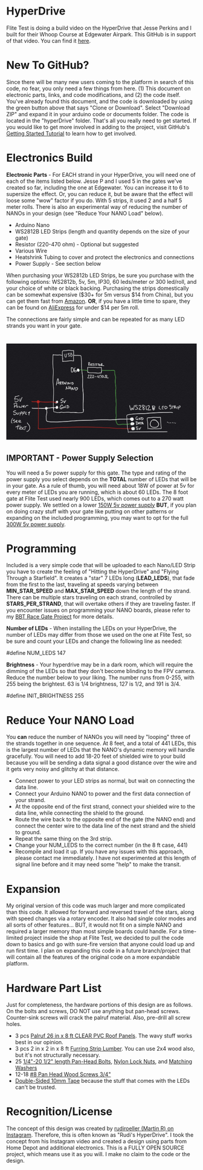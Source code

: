 # HyperDrive

Flite Test is doing a build video on the HyperDrive that Jesse Perkins and I built for their Whoop Course at Edgewater Airpark. This GitHub is in support of that video. You can find it [here](https://www.youtube.com/watch?v=tzvPqyesqjE).

# New To GitHub?
Since there will be many new users coming to the platform in search of this code, no fear, you only need a few things from here. (1) This document on electronic parts, links, and code modifications, and (2) the code itself. You've already found this document, and the code is downloaded by using the green button above that says "Clone or Download". Select "Download ZIP" and expand it in your arduino code or documents folder. The code is located in the "hyperDrive" folder. That's all you really need to get started.
If you would like to get more involved in adding to the project, visit GitHub's [Getting Started Tutorial](https://help.github.com/en/github/getting-started-with-github) to learn how to get involved.

# Electronics Build
**Electronic Parts** - For EACH strand in your HyperDrive, you will need one of each of the items listed below. Jesse P and I used 5 in the gates we've created so far, including the one at Edgewater. You can increase it to 6 to supersize the effect. Or, you can reduce it, but be aware that the effect will loose some "wow" factor if you do. With 5 strips, it used 2 and a half 5 meter rolls. There is also an experimental way of reducing the number of NANOs in your design (see "Reduce Your NANO Load" below).
- Arduino Nano
- WS2812B LED Strips (length and quantity depends on the size of your gate)
- Resistor (220-470 ohm) - Optional but suggested
- Various Wire
- Heatshrink Tubing to cover and protect the electronics and connections
- Power Supply - See section below

When purchasing your WS2812b LED Strips, be sure you purchase with the following options: WS2812b, 5v, 5m, IP30, 60 leds/meter or 300 led/roll, and your choice of white or black backing.  Purchasing the strips domestically can be somewhat expensive ($30+ for 5m versus $14 from China), but you can get them fast from [Amazon](https://www.amazon.com/ALITOVE-Addressable-Programmable-Waterproof-Raspberry/dp/B07FVR6W71).
**OR**, if you have a little time to spare, they can be found on [AliExpress](https://www.aliexpress.com/item/32967769057.html?spm=a2g0o.productlist.0.0.7c2f44acFOGNrr&algo_pvid=ee8a77ca-49d0-4429-a4f1-6f4021579add&algo_expid=ee8a77ca-49d0-4429-a4f1-6f4021579add-2&btsid=0ab6f82215836105170277264e77fb&ws_ab_test=searchweb0_0,searchweb201602_,searchweb201603_) for under $14 per 5m roll. 

The connections are fairly simple and can be repeated for as many LED strands you want in your gate.
# ![Schematic](media/HyperDriveCircuit.jpg)

## IMPORTANT - Power Supply Selection
You will need a 5v power supply for this gate. The type and rating of the power supply you select depends on the **TOTAL** number of LEDs that will be in your gate. As a rule of thumb, you will need about 18W of power at 5v for every meter of LEDs you are running, which is about 60 LEDs. The 8 foot gate at Flite Test used nearly 900 LEDs, which comes out to a 270 watt power supply. We settled on a lower [150W 5v power supply](https://www.amazon.com/SHNITPWR-Converter-Adapter-Transformer-WS2812B/dp/B07TZ2TRRB)
**BUT**, if you plan on doing crazy stuff with your gate like putting on other patterns or expanding on the included programming, you may want to opt for the full [300W 5v power supply](https://www.amazon.com/Tanbaby-Universal-Regulated-Switching-Converter/dp/B017YEOAPA).

# Programming
Included is a very simple code that will be uploaded to each Nano/LED Strip you have to create the feeling of "Hitting the HyperDrive" and "Flying Through a Starfield". It creates a "star" 7 LEDs long (**LEAD_LEDS**), that fade from the first to the last, traveling at speeds varying between **MIN_STAR_SPEED** and **MAX_STAR_SPEED** down the length of the strand. There can be multiple stars traveling on each strand, controlled by **STARS_PER_STRAND**, that will overtake others if they are traveling faster.
If you encounter issues on programming your NANO boards, please refer to my [BBT Race Gate Project](https://github.com/Teknoid303/BBTRaceGateProject#firmware) for more details.

**Number of LEDs** - When installing the LEDs on your HyperDrive, the number of LEDs may differ from those we used on the one at Flite Test, so be sure and count your LEDs and change the following line as needed:

#define NUM_LEDS         147

**Brightness** - Your hyperdrive may be in a dark room, which will require the dimming of the LEDs so that they don't become blinding to the FPV camera. Reduce the number below to your liking. The number runs from 0-255, with 255 being the brightest. 63 is 1/4 brightness, 127 is 1/2, and 191 is 3/4.

#define INIT_BRIGHTNESS   255

# Reduce Your NANO Load 
You **can** reduce the number of NANOs you will need by "looping" three of the strands together in one sequence. At 8 feet, and a total of 441 LEDs, this is the largest number of LEDs that the NANO's dynamic memory will handle gracefully. You will need to add 18-20 feet of shielded wire to your build because you will be sending a data signal a good distance over the wire and it gets very noisy and glitchy at that distance.
- Connect power to your LED strips as normal, but wait on connecting the data line.
- Connect your Arduino NANO to power and the first data connection of your strand.
- At the opposite end of the first strand, connect your shielded wire to the data line, while connecting the shield to the ground. 
- Route the wire back to the opposite end of the gate (the NANO end) and connect the center wire to the data line of the next strand and the shield to ground.
- Repeat the same thing on the 3rd strip.
- Change your NUM_LEDS to the correct number (in the 8 ft case, 441)
- Recompile and load it up.
If you have any issues with this approach, please contact me immediately. I have not experimented at this length of signal line before and it may need some "help" to make the transit.

# Expansion
My original version of this code was much larger and more complicated than this code. It allowed for forward and reversed travel of the stars, along with speed changes via a rotary encoder. It also had single color modes and all sorts of other features... BUT, it would not fit on a simple NANO and required a larger memory than most simple boards could handle. 
For a time-limited project inside the shop at Flite Test, we decided to pull the code down to basics and go with sure-fire version that anyone could load up and run first time.
I plan on expanding this code in a future branch/project that will contain all the features of the original code on a more expandable platform. 

# Hardware Part List
Just for completeness, the hardware portions of this design are as follows. On the bolts and screws, DO NOT use anything but pan-head screws. Counter-sink screws will crack the palruf material. Also, pre-drill all screw holes.
- 3 pcs [Palruf 26 in x 8 ft CLEAR PVC Roof Panels](https://www.homedepot.com/p/Palruf-26-in-x-8-ft-Clear-PVC-Roof-Panel-100423/100038031). The wavy stuff works best in our opinion.
- 3 pcs 2 in x 2 in x 8 ft [Furring Strip Lumber](https://www.homedepot.com/p/2-in-x-2-in-x-8-ft-Furring-Strip-Board-Lumber-75800593/304600525). You can use 2x4 wood also, but it's not structurally necessary.
- 25 [1/4"-20 1/2" length Pan-Head Bolts](https://www.homedepot.com/p/Everbilt-1-4-in-20-x-1-2-in-Combo-Round-Head-Zinc-Plated-Machine-Screw-100-Pack-800832/204274424), [Nylon Lock Nuts](https://www.homedepot.com/p/Everbilt-1-4-in-20-Zinc-Plated-Nylon-Lock-Nut-100-Pack-800312/204281854), and [Matching Washers](https://www.homedepot.com/p/Everbilt-1-4-in-Stainless-Steel-Flat-Washer-25-Pack-812150/302007766)
- 12-18 [#8 Pan Head Wood Screws 3/4"](https://www.homedepot.com/p/SPAX-8-x-3-4-in-Philips-Square-Drive-Pan-Head-Full-Thread-Zinc-Coated-Multi-Material-Screw-35-per-Box-4111010400201/202040992)
- [Double-Sided 10mm Tape](https://www.amazon.com/Double-Sided-Tape-Waterproof-Decorations/dp/B07TJFGXT6) because the stuff that comes with the LEDs can't be trusted.

# Recognition/License
The concept of this design was created by [rudiroeller (Martin R) on Instagram](https://www.instagram.com/rudiroeller). Therefore, this is often known as "Rudi's HyperDrive". I took the concept from his Instagram video and created a design using parts from Home Depot and additional electronics.
This is a FULLY OPEN SOURCE project, which means use it as you will. I make no claim to the code or the design.
